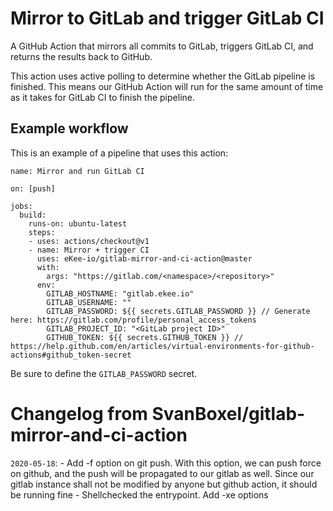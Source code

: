 # Mirror to GitLab and trigger GitLab CI

A GitHub Action that mirrors all commits to GitLab, triggers GitLab CI, and returns the results back to GitHub. 

This action uses active polling to determine whether the GitLab pipeline is finished. This means our GitHub Action will run for the same amount of time as it takes for GitLab CI to finish the pipeline. 

## Example workflow

This is an example of a pipeline that uses this action:

```workflow
name: Mirror and run GitLab CI

on: [push]

jobs:
  build:
    runs-on: ubuntu-latest
    steps:
    - uses: actions/checkout@v1
    - name: Mirror + trigger CI
      uses: eKee-io/gitlab-mirror-and-ci-action@master
      with:
        args: "https://gitlab.com/<namespace>/<repository>"
      env:
        GITLAB_HOSTNAME: "gitlab.ekee.io"
        GITLAB_USERNAME: ""
        GITLAB_PASSWORD: ${{ secrets.GITLAB_PASSWORD }} // Generate here: https://gitlab.com/profile/personal_access_tokens
        GITLAB_PROJECT_ID: "<GitLab project ID>"
        GITHUB_TOKEN: ${{ secrets.GITHUB_TOKEN }} // https://help.github.com/en/articles/virtual-environments-for-github-actions#github_token-secret
```

Be sure to define the `GITLAB_PASSWORD` secret.

# Changelog from SvanBoxel/gitlab-mirror-and-ci-action

`2020-05-18`:
    - Add -f option on git push. With this option, we can push force on github, and the push will be propagated to our gitlab as well. Since our gitlab instance shall not be modified by anyone but github action, it should be running fine
    - Shellchecked the entrypoint. Add -xe options
